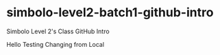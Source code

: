 # simbolo-level2-batch1-github-intro
Simbolo Level 2's Class GitHub Intro

Hello Testing
Changing from Local
